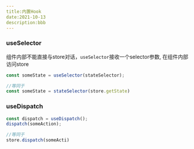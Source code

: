 ```yaml
---
title:内置Hook
date:2021-10-13
description:bbb
---
```



### useSelector

​	组件内部不能直接与store对话，`useSelector`接收一个selector参数, 在组件内部访问store

```jsx
const someState = useSelector(stateSelector);

//等同于
const someState = stateSelector(store.getState)
```

 

### useDispatch

```jsx
const dispatch = useDispatch();
dispatch(someAction);

//等同于
store.dispatch(someActi)
```

